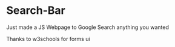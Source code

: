 # Search-Bar
Just made a JS Webpage to Google Search anything you wanted

Thanks to w3schools for forms ui
